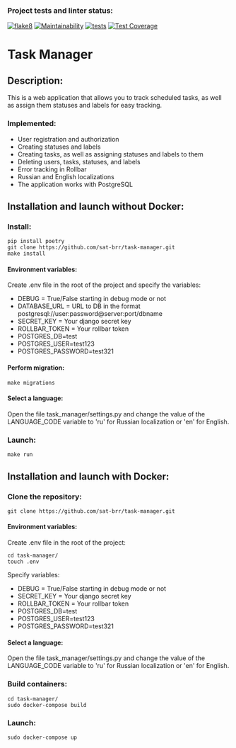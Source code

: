 ### Project tests and linter status:
[![flake8](https://github.com/sat-brr/task-manager/actions/workflows/flake8.yml/badge.svg)](https://github.com/sat-brr/task-manager/actions/workflows/flake8.yml)
[![Maintainability](https://api.codeclimate.com/v1/badges/965e3cf390a26562b40b/maintainability)](https://codeclimate.com/github/sat-brr/python-project-52/maintainability)
[![tests](https://github.com/sat-brr/task-manager/actions/workflows/tests.yml/badge.svg)](https://github.com/sat-brr/task-manager/actions/workflows/tests.yml)
[![Test Coverage](https://api.codeclimate.com/v1/badges/965e3cf390a26562b40b/test_coverage)](https://codeclimate.com/github/sat-brr/python-project-52/test_coverage)

# Task Manager

## Description:
This is a web application that allows you to track scheduled tasks, as well as assign them statuses and labels for easy tracking.

### Implemented:
- User registration and authorization
- Creating statuses and labels
- Creating tasks, as well as assigning statuses and labels to them
- Deleting users, tasks, statuses, and labels
- Error tracking in Rollbar
- Russian and English localizations
- The application works with PostgreSQL

## Installation and launch without Docker:

### Install:
```
pip install poetry
git clone https://github.com/sat-brr/task-manager.git
make install
```

#### Environment variables:
Create .env file in the root of the project and specify the variables:
- DEBUG = True/False starting in debug mode or not
- DATABASE_URL = URL to DB in the format postgresql://user:password@server:port/dbname
- SECRET_KEY = Your django secret key
- ROLLBAR_TOKEN = Your rollbar token
- POSTGRES_DB=test
- POSTGRES_USER=test123
- POSTGRES_PASSWORD=test321

#### Perform migration:
```
make migrations
```

#### Select a language:
Open the file task_manager/settings.py and change the value of the LANGUAGE_CODE variable to 'ru' for Russian localization or 'en' for English.

### Launch:
```
make run
```

## Installation and launch with Docker:

### Clone the repository:
```
git clone https://github.com/sat-brr/task-manager.git
```

#### Environment variables:
Create .env file in the root of the project:
```
cd task-manager/
touch .env
```
Specify variables:
- DEBUG = True/False starting in debug mode or not
- SECRET_KEY = Your django secret key
- ROLLBAR_TOKEN = Your rollbar token
- POSTGRES_DB=test
- POSTGRES_USER=test123
- POSTGRES_PASSWORD=test321

#### Select a language:
Open the file task_manager/settings.py and change the value of the LANGUAGE_CODE variable to 'ru' for Russian localization or 'en' for English.

### Build containers:
```
cd task-manager/
sudo docker-compose build
```

### Launch:
```
sudo docker-compose up
```